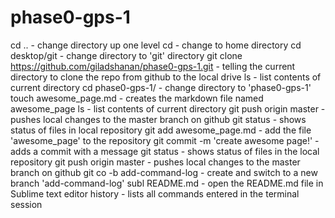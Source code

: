 # phase0-gps-1

cd .. - change directory up one level
cd - change to home directory
cd desktop/git - change directory to 'git' directory
git clone https://github.com/giladshanan/phase0-gps-1.git - telling the current directory to clone the repo from github to the local drive
ls - list contents of current directory
cd phase0-gps-1/ - change directory to 'phase0-gps-1'
touch awesome_page.md - creates the markdown file named awesome_page
ls - list contents of current directory
git push origin master - pushes local changes to the master branch on github
git status - shows status of files in local repository
git add awesome_page.md - add the file 'awesome_page' to the repository
git commit -m 'create awesome page!' - adds a commit with a message
git status - shows status of files in the local repository
git push origin master - pushes local changes to the master branch on github
git co -b add-command-log - create and switch to a new branch 'add-command-log'
subl README.md - open the README.md file in Sublime text editor
history - lists all commands entered in the terminal session 